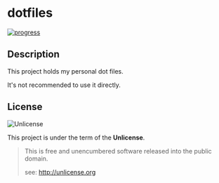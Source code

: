 # dotfiles

[![progress](http://progressed.io/bar/15?title=developing)](https://commons.wikimedia.org/wiki/File:PD-icon.svg)

## Description

This project holds my personal dot files.

It's not recommended to use it directly.

## License

![Unlicense](https://upload.wikimedia.org/wikipedia/commons/thumb/6/62/PD-icon.svg/120px-PD-icon.svg.png)

This project is under the term of the **Unlicense**.

> This is free and unencumbered software released into the public domain.
>
> see: <http://unlicense.org>

